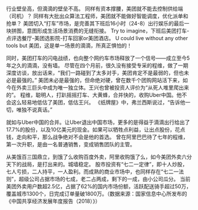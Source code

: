 行业壁垒高，但滴滴的壁垒不高。
同样有资本撑腰，美团就不能去控制供给端（司机）？
同样有大批出众算法工程师，美团就不能做好智能调度，优化派单和抢单？
美团切入“打车”市场，是完善其下班后16小时（24-8）出行娱乐的最后一块拼图，意图形成生活场景消费的无缝衔接。
Try to imagine，下班后美团打车-点评选餐厅-美团选影院-打车回家or美团酒店。
U could live without any other tools but 美团，这是单一场景的滴滴，所真正惧怕的！

同时，美团打车的闪电战绩，也向整个网约车市场释放了一个信号——成立至今5年之久的滴滴，没有墙。
尽管在四个月前，很久没有接受专采的程维，做了一期深度访谈，放出话来，“我们一路碰到了太多对手，美团肯定不是最弱的，但也未必是最强的。”
美团未必是最强的，但命绝对硬，曾在数千个团购网站活下来，如今在外卖三巨头中成为唯一独立体。王兴也曾被投资人评价为“从死人堆里爬出来的”。
程维，聪明人，打趴摇摇打车、大黄蜂，合并快的，收购Uber中国。他不会这么轻易地低估了美团，低估王兴。
《纸牌屋》中，弗兰西斯说过，“告诉他一切，唯独不说真话。”

就如与Uber中国的合并。让Uber退出中国市场，更多的是得益于滴滴出行给出了17.7%的股份，以及10亿美元的现金。如果可以牺牲点利益，让出点股份，花点钱，走向和平，那么战争绝对不会是他的首选。
曾在阿里巴巴待了七年的程维，第一次升职，是由一名普通销售，变成销售团队的主管。

从美饿百三国鼎立，到饿了么收购百度外卖，阿里收购饿了么，如今美团外卖六分天下的战局，是打出来的。城墙稳定。
股市投资有“七二一定律”，即十人炒股，七人亏损，二人持平，一人盈利。而成熟的商业市场中，也同样存在“七二一法则”，超级公司占据市场的七成，老二占两成，剩下的一成，由小公司瓜分。
当前美团外卖用户数超2.5亿，占据了62%的国内市场份额，活跃配送骑手超过50万，覆盖城市1300个，日完成订单量破1800万。（数据来源：国家信息中心所发布的《中国共享经济发展年度报告（2018）》）


